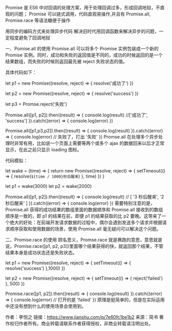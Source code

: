 Promise 是 ES6 中对回调的处理方案，用于处理回调过多，形成回调地狱，不直观的问题；
Promise 可以链式调用，代码直观易操作,并且有 Promise.all, Promise.race 等语法糖便于操作

用同步的编码方式来处理异步代码
解决旧时代用回调函数来解决异步的问题，一定程度避免了回调地狱

一、Pomise.all 的使用
Promise.all 可以将多个 Promise 实例包装成一个新的 Promise 实例。同时，成功和失败的返回值是不同的，成功的时候返回的是一个结果数组，而失败的时候则返回最先被 reject 失败状态的值。

具体代码如下：

let p1 = new Promise((resolve, reject) => {
resolve('成功了')
})

let p2 = new Promise((resolve, reject) => {
resolve('success')
})

let p3 = Promse.reject('失败')

Promise.all([p1, p2]).then((result) => {
console.log(result) //['成功了', 'success']
}).catch((error) => {
console.log(error)
})

Promise.all([p1,p3,p2]).then((result) => {
console.log(result)
}).catch((error) => {
console.log(error) // 失败了，打出 '失败'
})
Promse.all 在处理多个异步处理时非常有用，比如说一个页面上需要等两个或多个 ajax 的数据回来以后才正常显示，在此之前只显示 loading 图标。

代码模拟：

let wake = (time) => {
return new Promise((resolve, reject) => {
setTimeout(() => {
resolve(`${time / 1000}秒后醒来`)
}, time)
})
}

let p1 = wake(3000)
let p2 = wake(2000)

Promise.all([p1, p2]).then((result) => {
console.log(result) // [ '3 秒后醒来', '2 秒后醒来' ]
}).catch((error) => {
console.log(error)
})
需要特别注意的是，Promise.all 获得的成功结果的数组里面的数据顺序和 Promise.all 接收到的数组顺序是一致的，即 p1 的结果在前，即便 p1 的结果获取的比 p2 要晚。这带来了一个绝大的好处：在前端开发请求数据的过程中，偶尔会遇到发送多个请求并根据请求顺序获取和使用数据的场景，使用 Promise.all 毫无疑问可以解决这个问题。

二、Promise.race 的使用
顾名思义，Promse.race 就是赛跑的意思，意思就是说，Promise.race([p1, p2, p3])里面哪个结果获得的快，就返回那个结果，不管结果本身是成功状态还是失败状态。

let p1 = new Promise((resolve, reject) => {
setTimeout(() => {
resolve('success')
},1000)
})

let p2 = new Promise((resolve, reject) => {
setTimeout(() => {
reject('failed')
}, 500)
})

Promise.race([p1, p2]).then((result) => {
console.log(result)
}).catch((error) => {
console.log(error) // 打开的是 'failed'
})
原理是挺简单的，但是在实际运用中还没有想到什么的使用场景会使用到。

作者：李悦之
链接：https://www.jianshu.com/p/7e60fc1be1b2
来源：简书
著作权归作者所有。商业转载请联系作者获得授权，非商业转载请注明出处。
